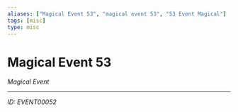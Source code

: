 ```yaml
---
aliases: ["Magical Event 53", "magical event 53", "53 Event Magical"]
tags: [misc]
type: misc
---
```


# Magical Event 53

*Magical Event*

---
*ID: EVENT00052*